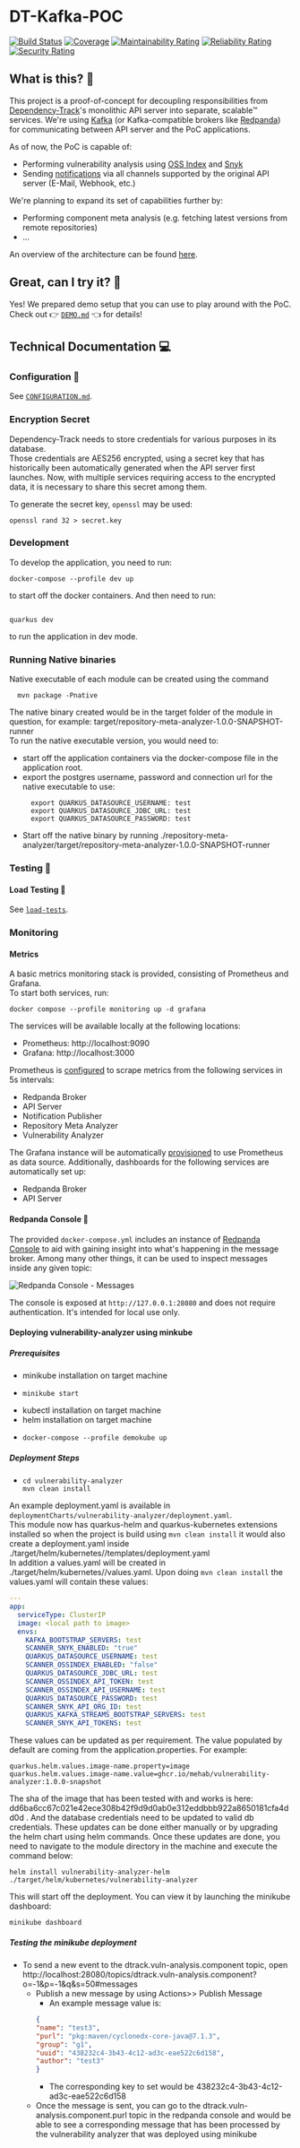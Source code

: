 # DT-Kafka-POC

[![Build Status](https://github.com/mehab/DTKafkaPOC/actions/workflows/ci.yml/badge.svg)](https://github.com/mehab/DTKafkaPOC/actions/workflows/ci.yml)
[![Coverage](https://sonarcloud.io/api/project_badges/measure?project=mehab_DTKafkaPOC&metric=coverage)](https://sonarcloud.io/summary/new_code?id=mehab_DTKafkaPOC)
[![Maintainability Rating](https://sonarcloud.io/api/project_badges/measure?project=mehab_DTKafkaPOC&metric=sqale_rating)](https://sonarcloud.io/summary/new_code?id=mehab_DTKafkaPOC)
[![Reliability Rating](https://sonarcloud.io/api/project_badges/measure?project=mehab_DTKafkaPOC&metric=reliability_rating)](https://sonarcloud.io/summary/new_code?id=mehab_DTKafkaPOC)
[![Security Rating](https://sonarcloud.io/api/project_badges/measure?project=mehab_DTKafkaPOC&metric=security_rating)](https://sonarcloud.io/summary/new_code?id=mehab_DTKafkaPOC)

## What is this? 🤔

This project is a proof-of-concept for decoupling responsibilities from [Dependency-Track]'s monolithic API server
into separate, scalable™ services. We're using [Kafka] (or Kafka-compatible brokers like [Redpanda]) for communicating 
between API server and the PoC applications.

As of now, the PoC is capable of:

* Performing vulnerability analysis using [OSS Index] and [Snyk]
* Sending [notifications] via all channels supported by the original API server (E-Mail, Webhook, etc.)

We're planning to expand its set of capabilities further by:

* Performing component meta analysis (e.g. fetching latest versions from remote repositories)
* ...

An overview of the architecture can be found [here](https://excalidraw.com/#room=fba0103fa2642574be40,NomXwyHw3jvoy0yr6JxCJw).

## Great, can I try it? 🙌

Yes! We prepared demo setup that you can use to play around with the PoC.  
Check out 👉 [`DEMO.md`](DEMO.md) 👈 for details!

## Technical Documentation 💻

### Configuration 📝

See [`CONFIGURATION.md`](CONFIGURATION.md).

### Encryption Secret

Dependency-Track needs to store credentials for various purposes in its database.  
Those credentials are AES256 encrypted, using a secret key that has historically been automatically generated when
the API server first launches. Now, with multiple services requiring access to the encrypted data, 
it is necessary to share this secret among them.

To generate the secret key, `openssl` may be used:

```shell
openssl rand 32 > secret.key
```

### Development
To develop the application, you need to run:
```shell
docker-compose --profile dev up
```
to start off the docker containers. And then need to run:
```shell

quarkus dev
```
to run the application in dev mode.

### Running Native binaries
Native executable of each module can be created using the command 
```shell
  mvn package -Pnative
 ```
The native binary created would be in the target folder of the module in question, for example: target/repository-meta-analyzer-1.0.0-SNAPSHOT-runner<br/>
To run the native executable version, you would need to:
* start off the application containers via the docker-compose file in the application root.
* export the postgres username, password and connection url for the native executable to use:
  ```shell
    export QUARKUS_DATASOURCE_USERNAME: test
    export QUARKUS_DATASOURCE_JDBC_URL: test
    export QUARKUS_DATASOURCE_PASSWORD: test
  ```
* Start off the native binary by running ./repository-meta-analyzer/target/repository-meta-analyzer-1.0.0-SNAPSHOT-runner


### Testing 🤞

#### Load Testing 🚀

See [`load-tests`](load-tests).

### Monitoring

#### Metrics

A basic metrics monitoring stack is provided, consisting of Prometheus and Grafana.  
To start both services, run:

```shell
docker compose --profile monitoring up -d grafana
```

The services will be available locally at the following locations:

* Prometheus: http://localhost:9090
* Grafana: http://localhost:3000

Prometheus is [configured](monitoring/prometheus.yml) to scrape metrics from the following services in 5s intervals:

* Redpanda Broker
* API Server
* Notification Publisher
* Repository Meta Analyzer
* Vulnerability Analyzer

The Grafana instance will be automatically [provisioned](monitoring/grafana/provisioning) to use Prometheus as
data source. Additionally, dashboards for the following services are automatically set up:

* Redpanda Broker
* API Server

#### Redpanda Console 🐼

The provided `docker-compose.yml` includes an instance of [Redpanda Console](https://github.com/redpanda-data/console)
to aid with gaining insight into what's happening in the message broker. Among many other things, it can be used to
inspect messages inside any given topic:

![Redpanda Console - Messages](.github/images/redpanda-console_messages.png)

The console is exposed at `http://127.0.0.1:28080` and does not require authentication. It's intended for local use only.

[Dependency-Track]: https://github.com/DependencyTrack/dependency-track
[Kafka]: https://kafka.apache.org/
[notifications]: https://docs.dependencytrack.org/integrations/notifications/
[OSS Index]: https://ossindex.sonatype.org/
[Redpanda]: https://redpanda.com/
[Snyk]: https://snyk.io/

#### Deploying vulnerability-analyzer using minkube 
##### Prerequisites
* minikube installation on target machine
* ```shell
  minikube start
    ```
* kubectl installation on target machine
* helm installation on target machine
* ```shell
  docker-compose --profile demokube up
  ```

##### Deployment Steps

* ```shell
  cd vulnerability-analyzer
  mvn clean install
  ```

An example deployment.yaml is available in ``deploymentCharts/vulnerability-analyzer/deployment.yaml``.<br/>
This module now has quarkus-helm and quarkus-kubernetes extensions installed so when the project is build using `mvn clean install` it would also create a deployment.yaml inside ./target/helm/kubernetes/<chart-name>/templates/deployment.yaml<br/>
In addition a values.yaml will be created in ./target/helm/kubernetes/<chart-name>/values.yaml. Upon doing `mvn clean install` the values.yaml will contain these values:
```yaml
---
app:
  serviceType: ClusterIP
  image: <local path to image>
  envs:
    KAFKA_BOOTSTRAP_SERVERS: test
    SCANNER_SNYK_ENABLED: "true"
    QUARKUS_DATASOURCE_USERNAME: test
    SCANNER_OSSINDEX_ENABLED: "false"
    QUARKUS_DATASOURCE_JDBC_URL: test
    SCANNER_OSSINDEX_API_TOKEN: test
    SCANNER_OSSINDEX_API_USERNAME: test
    QUARKUS_DATASOURCE_PASSWORD: test
    SCANNER_SNYK_API_ORG_ID: test
    QUARKUS_KAFKA_STREAMS_BOOTSTRAP_SERVERS: test
    SCANNER_SNYK_API_TOKENS: test
```
These values can be updated as per requirement. The value populated by default are coming from the application.properties. For example:
```properties
quarkus.helm.values.image-name.property=image
quarkus.helm.values.image-name.value=ghcr.io/mehab/vulnerability-analyzer:1.0.0-snapshot
```
The sha of the image that has been tested with and works is here: dd6ba6cc67c021e42ece308b42f9d9d0ab0e312eddbbb922a8650181cfa4dd0d . And the database credentials need to be updated to valid db credentials. These updates can be done either manually or by upgrading the helm chart using helm commands. Once these updates are done, you need to navigate to the module directory in the machine and execute the command below:
```shell
helm install vulnerability-analyzer-helm ./target/helm/kubernetes/vulnerability-analyzer
```
This will start off the deployment. You can view it by launching the minikube dashboard:
```shell
minikube dashboard
```

##### Testing the minikube deployment
* To send a new event to the dtrack.vuln-analysis.component topic, open http://localhost:28080/topics/dtrack.vuln-analysis.component?o=-1&p=-1&q&s=50#messages
  * Publish a new message by using Actions>> Publish Message
    * An example message value is:
    ```json
    {
    "name": "test3",
    "purl": "pkg:maven/cyclonedx-core-java@7.1.3",
    "group": "g1",
    "uuid": "438232c4-3b43-4c12-ad3c-eae522c6d158",
    "author": "test3"
    }
    ```
    * The corresponding key to set would be 438232c4-3b43-4c12-ad3c-eae522c6d158
  * Once the message is sent, you can go to the dtrack.vuln-analysis.component.purl topic in the redpanda console and would be able to see a corresponding message that has been processed by the vulnerability analyzer that was deployed using minikube
